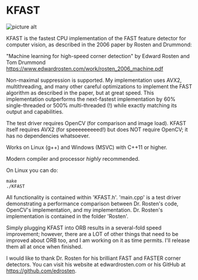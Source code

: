 # KFAST

![picture alt](https://raw.githubusercontent.com/komrad36/KFAST/master/results.jpg "Speed comparison of KFAST vs. other implementations")

KFAST is the fastest CPU implementation of the FAST feature detector for computer vision, as described in the 2006 paper by Rosten and Drummond:
 
"Machine learning for high-speed corner detection" by Edward Rosten and Tom Drummond
https://www.edwardrosten.com/work/rosten_2006_machine.pdf

Non-maximal suppression is supported. My implementation uses AVX2, multithreading, and many other careful optimizations to implement the FAST algorithm as described in the paper, but at great speed. This implementation outperforms the next-fastest implementation by 60% single-threaded or 500% multi-threaded (!) while exactly matching its output and capabilities.

The test driver requires OpenCV (for comparison and image load). KFAST itself requires AVX2 (for speeeeeeeeed!) but does NOT require OpenCV; it has no dependencies whatsoever.

Works on Linux (g++) and Windows (MSVC) with C++11 or higher.

Modern compiler and processor *highly* recommended.

On Linux you can do:

    make
    ./KFAST

 All functionality is contained within 'KFAST.h'.
 'main.cpp' is a test driver demonstrating a performance comparison between Dr. Rosten's code, OpenCV's implementation, and my implementation. Dr. Rosten's implementation is contained in the folder 'Rosten'.
 
 Simply plugging KFAST into ORB results in a several-fold speed improvement; however, there are a LOT of other things that need to be improved about ORB too, and I am working on it as time permits. I'll release them all at once when finished.
 
 I would like to thank Dr. Rosten for his brilliant FAST and FASTER corner detectors. You can visit his website at edwardrosten.com or his GitHub at https://github.com/edrosten.